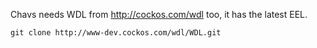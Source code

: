 Chavs needs WDL from http://cockos.com/wdl too, it has the latest EEL.

    git clone http://www-dev.cockos.com/wdl/WDL.git

